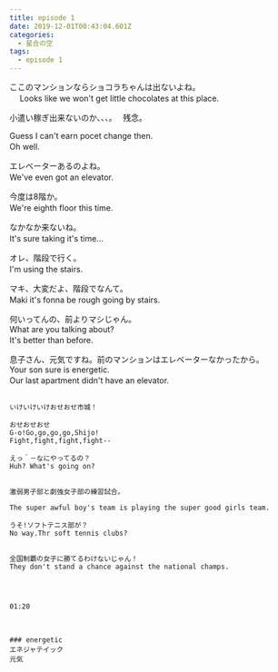 ```yaml
---
title: episode 1
date: 2019-12-01T00:43:04.601Z
categories:
  - 星合の空
tags:
  - episode 1
---
```

ここのマンションならショコラちゃんは出ないよね。   
　
Looks like we won't get little chocolates at this place.　　


小遣い稼ぎ出来ないのか、、、。　
残念。　　

Guess I can't earn pocet change then.   
Oh well.　　


エレベーターあるのよね。   
We've even got an elevator.　　
　　

今度は8階か。   
We're eighth floor this time.　
　

なかなか来ないね。   
It's sure taking it's time...　　


オレ、階段で行く。   
I'm using the stairs.　　
　

マキ、大変だよ、階段でなんて。   
Maki it's fonna be rough going by stairs.　　
　　

何いってんの、前よりマシじゃん。   
What are you talking about?   
It's better than before.　　


息子さん、元気ですね。前のマンションはエレベーターなかったから。       
Your son sure is energetic.   
Our last apartment didn't have an elevator.　　
　　

~~~~

いけいけいけおせおせ市城！ 
 
おせおせおせ   
G-o!Go,go,go,go,Shijo!   
Fight,fight,fight,fight--   

えっ＾－なにやってるの？
Huh? What's going on?


激弱男子部と劇強女子部の練習試合。
   
The super awful boy's team is playing the super good girls team.   

うそ!ソフトテニス部が？   
No way.Thr soft tennis clubs?   


全国制覇の女子に勝てるわけないじゃん！   
They don't stand a chance against the national champs.   




01:20   



### energetic　　
エネジャテイック    　　
元気

　　

